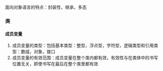 面向对象语言的特点：封装性，继承，多态

### 类
#### 成员变量
1. 成员变量的类型：包括基本类型：整型，浮点型，字符型，逻辑类型和引用类型：数组，对象，接口
2. 成员变量的有效范围：成员变量在整个类内都有效，有效性与在类体中的书写位置无关，即使书写在最后在整个类里都有效
